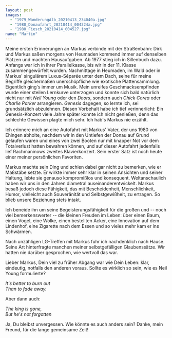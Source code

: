 ```yaml
---
layout: post
images:
  - "1979_WanderungAlb_20210413_234040a.jpg"
  - "1980_Donaufahrt_20210414_004324a.jpg"
  - "1980_Fiesch_20210414_004527.jpg"
name: "Martin"
---
```


Meine ersten Erinnerungen an Markus verbinde mit der Straßenbahn: Dirk
und Markus saßen morgens von Heumaden kommend immer auf denselben
Plätzen und machten Hausaufgaben. Ab 1977 stieg ich in Sillenbuch dazu.
Anfangs war ich in ihrer Parallelkasse, bis wir in der 11. Klasse
zusammengewürfelt wurden. Nachmittage in Heumaden, im Wald oder in
Markus' singulärem Luxus-Séparée unter dem Dach, seine für meine
Begriffe gleichermaßen unerschöpfliche wie exotische Plattensammlung.
Eigentlich ging's immer um Musik. Mein unreifes Geschmacksempfinden
wurde einer steilen Lernkurve unterzogen und konnte sich bald natürlich
nicht nur mit *Neil Young* oder den *Doors*, sondern auch *Chick Corea*
oder *Charlie Parker* arrangieren. *Genesis* dagegen, so lernte ich, sei
grundsätzlich abzulehnen. Diesen Vorbehalt habe ich tief verinnerlicht:
Ein Genesis-Konzert viele Jahre später konnte ich nicht genießen, denn
das schlechte Gewissen plagte mich sehr. Ich hab's Markus nie erzählt.

Ich erinnere mich an eine Autofahrt mit Markus' Vater, der uns 1980 von
Ehingen abholte, nachdem wir in den Untiefen der Donau auf Grund
gelaufen waren und eines von zwei Booten nur mit knapper Not vor dem
Totalverlust hatten bewahren können, und auf dieser Autofahrt jedenfalls
lief Rachmaninows zweites Klavierkonzert. Sein erster Satz ist noch
heute einer meiner persönlichen Favoriten.

Markus machte sein Ding und schien dabei gar nicht zu bemerken, wie er
Maßstäbe setzte. Er wirkte immer sehr klar in seinen Ansichten und
seiner Haltung, lebte sie genauso kompromißlos und konsequent.
Weltanschaulich haben wir uns in den Jahren diametral
auseinanderentwickelt. Markus besaß jedoch diese Fähigkeit, das mit
Bescheidenheit, Menschlichkeit, Humor, vielleicht auch Souveränität und
Selbstgewißheit, zu ertragen. So blieb unsere Beziehung stets intakt.

Ich beneide ihn um seine Begeisterungsfähigkeit für die großen und --
noch viel bemerkenswerter -- die kleinen Freuden im Leben: über einen
Baum, einen Vogel, eine Wolke, einen bestellten Acker, eine Innovation
auf dem Lindenhof, eine Zigarette nach dem Essen und so vieles mehr kam
er ins Schwärmen.

Nach unzähligen LG-Treffen mit Markus fuhr ich nachdenklich nach Hause.
Seine Art hinterfragte manchen meiner selbstgefälligen Glaubenssätze.
Wir hatten nie darüber gesprochen, wie wertvoll das war.

Lieber Markus, Dein viel zu früher Abgang war wie Dein Leben: klar,
eindeutig, notfalls den anderen voraus. Sollte es wirklich so sein, wie
es Neil Young formulierte?

*It's better to burn out \
Than to fade away.*

Aber dann auch:

*The king is gone, \
But he's not forgotten*

Ja, Du bleibst unvergessen. Wie könnte es auch anders sein? Danke, mein
Freund, für die lange gemeinsame Zeit!

